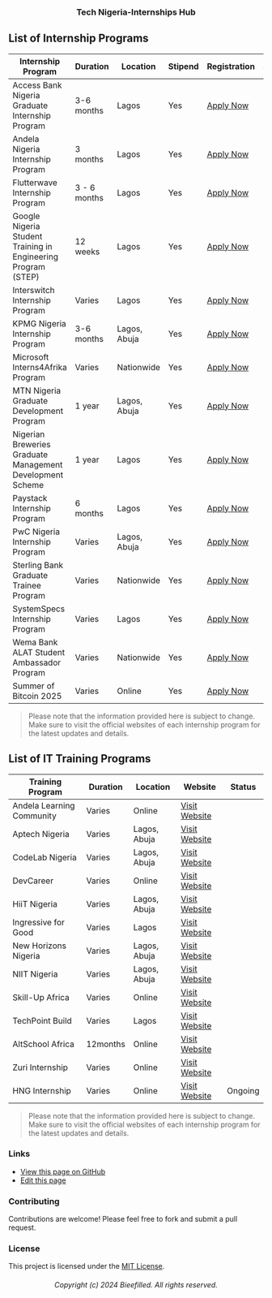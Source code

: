 <h3 align="center">Tech Nigeria-Internships Hub </h3>


## List of Internship Programs

| Internship Program                                            | Duration     | Location     | Stipend | Registration                                                                 | Status/Deadline  |
| ------------------------------------------------------------- | ------------ | ------------ | ------- | ---------------------------------------------------------------------------- | ---------------- |
| Access Bank Nigeria Graduate Internship Program               | 3-6 months   | Lagos        | Yes     | [Apply Now](https://www.accessbankplc.com/careers/job-opportunities)         |                    
| Andela Nigeria Internship Program                             | 3 months     | Lagos        | Yes     | [Apply Now](https://andela.com/careers)                                      |
| Flutterwave Internship Program                                | 3 - 6 months | Lagos        | Yes     | [Apply Now](https://flutterwave.com/careers)                                 |
| Google Nigeria Student Training in Engineering Program (STEP) | 12 weeks     | Lagos        | Yes     | [Apply Now](https://buildyourfuture.withgoogle.com/programs/step/)           |
| Interswitch Internship Program                                | Varies       | Lagos        | Yes     | [Apply Now](https://www.interswitchgroup.com/careers)                        |
| KPMG Nigeria Internship Program                               | 3-6 months   | Lagos, Abuja | Yes     | [Apply Now](https://www.kpmg.com)                                            |
| Microsoft Interns4Afrika Program                              | Varies       | Nationwide   | Yes     | [Apply Now](https://www.microsoft.com/en-af/Interns4Afrika)                  |
| MTN Nigeria Graduate Development Program                      | 1 year       | Lagos, Abuja | Yes     | [Apply Now](https://group.mtn.com/careers/)                                  |
| Nigerian Breweries Graduate Management Development Scheme     | 1 year       | Lagos        | Yes     | [Apply Now](https://www.nigerianbreweries.com)                               |
| Paystack Internship Program                                   | 6 months     | Lagos        | Yes     | [Apply Now](https://paystack.com/careers)                                    |
| PwC Nigeria Internship Program                                | Varies       | Lagos, Abuja | Yes     | [Apply Now](https://www.pwc.com/ng/en/careers/internship-opportunities.html) |
| Sterling Bank Graduate Trainee Program                        | Varies       | Nationwide   | Yes     | [Apply Now](https://sterling.ng/graduatetrainee)                             |
| SystemSpecs Internship Program                                | Varies       | Lagos        | Yes     | [Apply Now](https://systemspecs.com.ng/the-academy/)                         |
| Wema Bank ALAT Student Ambassador Program                     | Varies       | Nationwide   | Yes     | [Apply Now](https://www.alat.ng/ambassadors)                                 |
| Summer of Bitcoin 2025                                        | Varies       | Online       | Yes     | [Apply Now](https://summerofbitcoin.org)                                     | Feb 15 


> Please note that the information provided here is subject to change. Make sure to visit the official websites of each internship program for the latest updates and details.


## List of IT Training Programs

| Training Program          | Duration | Location     | Website                                        | Status           |
| ------------------------- | -------- | ------------ | ---------------------------------------------- | -------------    |
| Andela Learning Community | Varies   | Online       | [Visit Website](https://andela.com/alc)        |
| Aptech Nigeria            | Varies   | Lagos, Abuja | [Visit Website](https://www.aptech-ng.com)     |
| CodeLab Nigeria           | Varies   | Lagos, Abuja | [Visit Website](https://www.codelab.com.ng)    |
| DevCareer                 | Varies   | Online       | [Visit Website](https://devcareer.io)          |
| HiiT Nigeria              | Varies   | Lagos, Abuja | [Visit Website](https://www.hiitplc.com)       |
| Ingressive for Good       | Varies   | Lagos        | [Visit Website](https://ingressive.org)        |
| New Horizons Nigeria      | Varies   | Lagos, Abuja | [Visit Website](https://www.newhorizons.com)   |
| NIIT Nigeria              | Varies   | Lagos, Abuja | [Visit Website](https://www.niit.com)          |
| Skill-Up Africa           | Varies   | Online       | [Visit Website](https://www.skillupafrica.com) |
| TechPoint Build           | Varies   | Lagos        | [Visit Website](https://techpoint.africa)      |
| AltSchool Africa          | 12months | Online       | [Visit Website](https://altschoolafrica.com)   |
| Zuri Internship           | Varies   | Online       | [Visit Website](https://internship.zuri.team)  |
| HNG Internship            | Varies   | Online       | [Visit Website](https://hng.tech/)             | Ongoing


> Please note that the information provided here is subject to change. Make sure to visit the official websites of each internship program for the latest updates and details.

### Links

* [View this page on GitHub](https://github.com/Petsamuel/Tech-Internship-NG)
* [Edit this page](https://github.com/Petsamuel/Tech-Internship-NG/edit/main/README.md)

### Contributing

Contributions are welcome! Please feel free to fork and submit a pull request.

### License

This project is licensed under the [MIT License](https://opensource.org/licenses/MIT).

<h6 align="center">Copyright (c) 2024 Bieefilled. All rights reserved.</h6>
